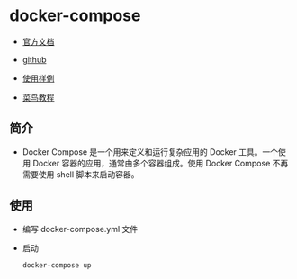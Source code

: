# docker-compose

- [官方文档](https://docs.docker.com/compose/)

- [github](https://github.com/docker/compose)

- [使用样例](https://github.com/docker/awesome-compose)

- [菜鸟教程](https://m.runoob.com/docker/docker-compose.html)

## 简介

- Docker Compose 是一个用来定义和运行复杂应用的 Docker 工具。一个使用 Docker 容器的应用，通常由多个容器组成。使用 Docker Compose 不再需要使用 shell 脚本来启动容器。

## 使用

- 编写 docker-compose.yml 文件

- 启动

  `docker-compose up`
